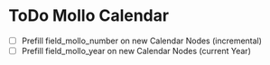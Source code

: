 # ToDo Mollo Calendar
 - [ ] Prefill field_mollo_number on new Calendar Nodes (incremental)
 - [ ] Prefill field_mollo_year on new Calendar Nodes (current Year)
